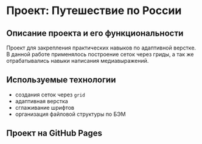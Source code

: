 # Проект: Путешествие по России

## Описание проекта и его функциональности
Проект для закрепления практических навыков по адаптивной верстке. В данной работе применялось построение сеток через гриды, а так же отрабатывались навыки написания медиавыражений.

## Используемые технологии
* создания сеток через ```grid```
* адаптивная верстка
* сглаживание шрифтов
* организация файловой структуры по БЭМ

## Проект на GitHub Pages

